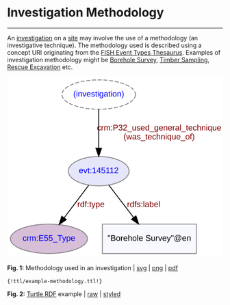 # Investigation Methodology
***

An [investigation](ld4he-investigation.md) on a [site](ld4he-site.md) may involve the use of a methodology (an investigative technique). The methodology used is described using a concept URI originating from the [FISH Event Types Thesaurus](http://purl.org/heritagedata/schemes/agl_et). Examples of investigation methodology might be [Borehole Survey](http://purl.org/heritagedata/schemes/agl_et/concepts/145112), [Timber Sampling](http://purl.org/heritagedata/schemes/agl_et/concepts/145173), [Rescue Excavation](http://purl.org/heritagedata/schemes/agl_et/concepts/145157) etc.
 
![methodology](img/ld4he-methodology.svg "Methodology")

**Fig. 1:** Methodology used in an investigation | [svg](img/ld4he-methodology.svg) | [png](img/ld4he-methodology.png) | [pdf](img/ld4he-methodology.pdf)

```turtle
{!ttl/example-methodology.ttl!}
```
**Fig. 2:** [Turtle RDF](https://www.w3.org/TR/turtle/) example | [raw](ttl/example-methodology.ttl) | [styled](https://cdn.rawgit.com/niklasl/ldtr/v0.2.2/demo/?url=https://cbinding.github.io/LD4HE/ttl/example-methodology.ttl)


